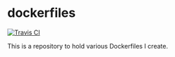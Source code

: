  # dockerfiles

[![Travis CI](https://travis-ci.org/jrasell/dockerfiles.svg?branch=master)](https://travis-ci.org/jrasell/dockerfiles)

This is a repository to hold various Dockerfiles I create.
